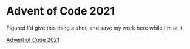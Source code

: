 # Advent of Code 2021

Figured I'd give this thing a shot, and save my work here while I'm at it.

[Advent of Code 2021](https://adventofcode.com/2021)

